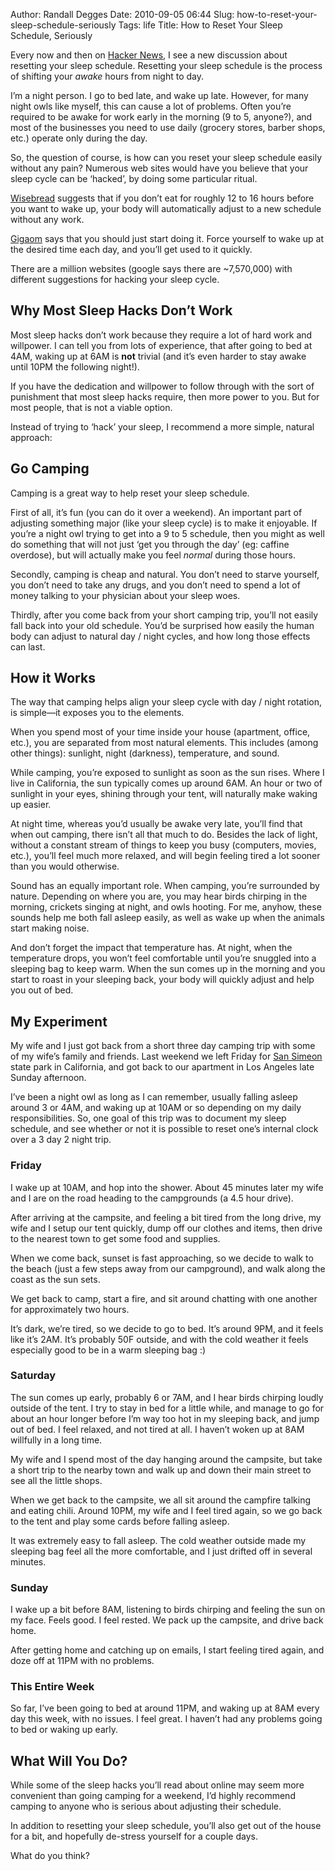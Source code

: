 Author: Randall Degges
Date: 2010-09-05 06:44
Slug: how-to-reset-your-sleep-schedule-seriously
Tags: life
Title: How to Reset Your Sleep Schedule, Seriously


Every now and then on [Hacker News][], I see a new discussion about resetting
your sleep schedule. Resetting your sleep schedule is the process of shifting
your *awake* hours from night to day.

I’m a night person. I go to bed late, and wake up late. However, for many night
owls like myself, this can cause a lot of problems. Often you’re required to be
awake for work early in the morning (9 to 5, anyone?), and most of the
businesses you need to use daily (grocery stores, barber shops, etc.) operate
only during the day.

So, the question of course, is how can you reset your sleep schedule easily
without any pain? Numerous web sites would have you believe that your sleep
cycle can be ‘hacked’, by doing some particular ritual.

[Wisebread][] suggests that if you don’t eat for roughly 12 to 16 hours before
you want to wake up, your body will automatically adjust to a new schedule
without any work.

[Gigaom][] says that you should just start doing it. Force yourself to wake up
at the desired time each day, and you’ll get used to it quickly.

There are a million websites (google says there are \~7,570,000) with different
suggestions for hacking your sleep cycle.


## Why Most Sleep Hacks Don’t Work

Most sleep hacks don’t work because they require a lot of hard work and
willpower. I can tell you from lots of experience, that after going to bed at
4AM, waking up at 6AM is **not** trivial (and it’s even harder to stay awake
until 10PM the following night!).

If you have the dedication and willpower to follow through with the sort of
punishment that most sleep hacks require, then more power to you. But for most
people, that is not a viable option.

Instead of trying to ‘hack’ your sleep, I recommend a more simple, natural
approach:


## Go Camping

Camping is a great way to help reset your sleep schedule.

First of all, it’s fun (you can do it over a weekend). An important part of
adjusting something major (like your sleep cycle) is to make it enjoyable. If
you’re a night owl trying to get into a 9 to 5 schedule, then you might as well
do something that will not just ‘get you through the day’ (eg: caffine
overdose), but will actually make you feel *normal* during those hours.

Secondly, camping is cheap and natural. You don’t need to starve yourself, you
don’t need to take any drugs, and you don’t need to spend a lot of money talking
to your physician about your sleep woes.

Thirdly, after you come back from your short camping trip, you’ll not easily
fall back into your old schedule. You’d be surprised how easily the human body
can adjust to natural day / night cycles, and how long those effects can last.


## How it Works

The way that camping helps align your sleep cycle with day / night rotation, is
simple—it exposes you to the elements.

When you spend most of your time inside your house (apartment, office, etc.),
you are separated from most natural elements. This includes (among other
things): sunlight, night (darkness), temperature, and sound.

While camping, you’re exposed to sunlight as soon as the sun rises. Where I live
in California, the sun typically comes up around 6AM. An hour or two of sunlight
in your eyes, shining through your tent, will naturally make waking up easier.

At night time, whereas you’d usually be awake very late, you’ll find that when
out camping, there isn’t all that much to do. Besides the lack of light, without
a constant stream of things to keep you busy (computers, movies, etc.), you’ll
feel much more relaxed, and will begin feeling tired a lot sooner than you would
otherwise.

Sound has an equally important role. When camping, you’re surrounded by nature.
Depending on where you are, you may hear birds chirping in the morning, crickets
singing at night, and owls hooting. For me, anyhow, these sounds help me both
fall asleep easily, as well as wake up when the animals start making noise.

And don’t forget the impact that temperature has. At night, when the temperature
drops, you won’t feel comfortable until you’re snuggled into a sleeping bag to
keep warm. When the sun comes up in the morning and you start to roast in your
sleeping back, your body will quickly adjust and help you out of bed.


## My Experiment

My wife and I just got back from a short three day camping trip with some of my
wife’s family and friends. Last weekend we left Friday for [San Simeon][] state
park in California, and got back to our apartment in Los Angeles late Sunday
afternoon.

I’ve been a night owl as long as I can remember, usually falling asleep around 3
or 4AM, and waking up at 10AM or so depending on my daily responsibilities. So,
one goal of this trip was to document my sleep schedule, and see whether or not
it is possible to reset one’s internal clock over a 3 day 2 night trip.


### Friday

I wake up at 10AM, and hop into the shower. About 45 minutes later my wife and I
are on the road heading to the campgrounds (a 4.5 hour drive).

After arriving at the campsite, and feeling a bit tired from the long drive, my
wife and I setup our tent quickly, dump off our clothes and items, then drive to
the nearest town to get some food and supplies.

When we come back, sunset is fast approaching, so we decide to walk to the beach
(just a few steps away from our campground), and walk along the coast as the sun
sets.

We get back to camp, start a fire, and sit around chatting with one another for
approximately two hours.

It’s dark, we’re tired, so we decide to go to bed. It’s around 9PM, and it feels
like it’s 2AM. It’s probably 50F outside, and with the cold weather it feels
especially good to be in a warm sleeping bag :)


### Saturday

The sun comes up early, probably 6 or 7AM, and I hear birds chirping loudly
outside of the tent. I try to stay in bed for a little while, and manage to go
for about an hour longer before I’m way too hot in my sleeping back, and jump
out of bed. I feel relaxed, and not tired at all. I haven’t woken up at 8AM
willfully in a long time.

My wife and I spend most of the day hanging around the campsite, but take a
short trip to the nearby town and walk up and down their main street to see all
the little shops.

When we get back to the campsite, we all sit around the campfire talking and
eating chili. Around 10PM, my wife and I feel tired again, so we go back to the
tent and play some cards before falling asleep.

It was extremely easy to fall asleep. The cold weather outside made my sleeping
bag feel all the more comfortable, and I just drifted off in several minutes.


### Sunday

I wake up a bit before 8AM, listening to birds chirping and feeling the sun on
my face. Feels good. I feel rested. We pack up the campsite, and drive back
home.

After getting home and catching up on emails, I start feeling tired again, and
doze off at 11PM with no problems.


### This Entire Week

So far, I’ve been going to bed at around 11PM, and waking up at 8AM every day
this week, with no issues. I feel great. I haven’t had any problems going to bed
or waking up early.


## What Will You Do?

While some of the sleep hacks you’ll read about online may seem more convenient
than going camping for a weekend, I’d highly recommend camping to anyone who is
serious about adjusting their schedule.

In addition to resetting your sleep schedule, you’ll also get out of the house
for a bit, and hopefully de-stress yourself for a couple days.

What do you think?


  [Hacker News]: http://news.ycombinator.com/
  [Wisebread]: http://www.wisebread.com/how-to-naturally-reset-your-sleep-cycle-overnight/
  [Gigaom]: http://gigaom.com/collaboration/how-to-reset-your-body-clock/
  [San Simeon]: http://www.parks.ca.gov/?page_id=590
